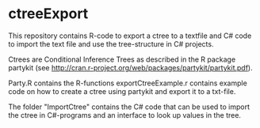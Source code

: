 ctreeExport
===========

This repository contains R-code to export a ctree to a textfile and C# code to import the text file and use the tree-structure in C# projects.

Ctrees are Conditional Inference Trees as described in the R package partykit (see http://cran.r-project.org/web/packages/partykit/partykit.pdf).

Party.R contains the R-functions
exportCtreeExample.r contains example code on how to create a ctree using partykit and export it to a txt-file.

The folder "ImportCtree" contains the C# code that can be used to import the ctree in C#-programs and an interface to look up values in the tree.
